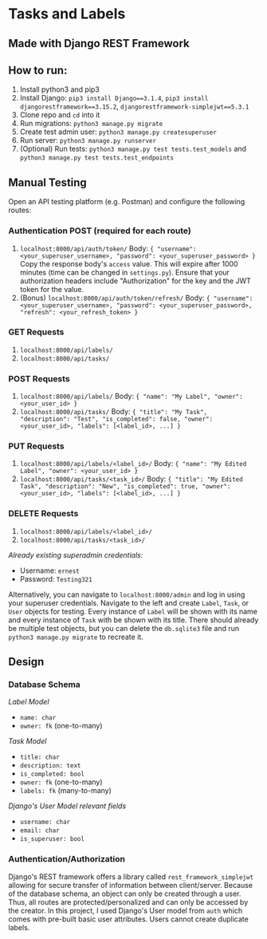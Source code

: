 # Tasks and Labels
## Made with Django REST Framework

## How to run:
1. Install python3 and pip3
2. Install Django: `pip3 install Django==3.1.4`, `pip3 install djangorestframework==3.15.2`, `djangorestframework-simplejwt==5.3.1`
3. Clone repo and `cd` into it
4. Run migrations: `python3 manage.py migrate`
5. Create test admin user: `python3 manage.py createsuperuser`
6. Run server: `python3 manage.py runserver`
7. (Optional) Run tests: `python3 manage.py test tests.test_models` and `python3 manage.py test tests.test_endpoints`

## Manual Testing
Open an API testing platform (e.g. Postman) and configure the following routes:

### Authentication POST (required for each route)
1. `localhost:8000/api/auth/token/` Body: `{ "username": <your_superuser_username>, "password": <your_superuser_password> }`\
Copy the response body's `access` value. This will expire after 1000 minutes (time can be changed in `settings.py`).
Ensure that your authorization headers include "Authorization" for the key and the JWT token for the value.
2. (Bonus) `localhost:8000/api/auth/token/refresh/` Body: `{ "username": <your_superuser_username>, "password": <your_superuser_password>, "refresh": <your_refresh_token> }`

### GET Requests
1. `localhost:8000/api/labels/`
2. `localhost:8000/api/tasks/`

### POST Requests
1. `localhost:8000/api/labels/` Body: `{ "name": "My Label", "owner": <your_user_id> }`
2. `localhost:8000/api/tasks/` Body: `{ "title": "My Task", "description": "Test", "is_completed": false, "owner": <your_user_id>, "labels": [<label_id>, ...] }`

### PUT Requests
1. `localhost:8000/api/labels/<label_id>/` Body: `{ "name": "My Edited Label", "owner": <your_user_id> }`
2. `localhost:8000/api/tasks/<task_id>/` Body: `{ "title": "My Edited Task", "description": "New", "is_completed": true, "owner": <your_user_id>, "labels": [<label_id>, ...] }`

### DELETE Requests
1. `localhost:8000/api/labels/<label_id>/`
2. `localhost:8000/api/tasks/<task_id>/`

*Already existing superadmin credentials:*
- Username: `ernest`
- Password: `Testing321`

Alternatively, you can navigate to `localhost:8000/admin` and log in using your superuser credentials. Navigate to the left and create `Label`, `Task`, or `User` objects for testing.
Every instance of `Label` will be shown with its name and every instance of `Task` with be shown with its title. There should already be multiple test objects, but you can delete the `db.sqlite3` file and run `python3 manage.py migrate` to recreate it.

## Design

### Database Schema
*Label Model*
- `name: char`
- `owner: fk` (one-to-many)

*Task Model*
- `title: char`
- `description: text`
- `is_completed: bool`
- `owner: fk` (one-to-many)
- `labels: fk` (many-to-many)

*Django's User Model relevant fields*
- `username: char`
- `email: char`
- `is_superuser: bool`

### Authentication/Authorization
Django's REST framework offers a library called `rest_framework_simplejwt` allowing for secure transfer of information between client/server.
Because of the database schema, an object can only be created through a user. Thus, all routes are protected/personalized and can only be accessed by the creator.
In this project, I used Django's User model from `auth` which comes with pre-built basic user attributes. Users cannot create duplicate labels.
